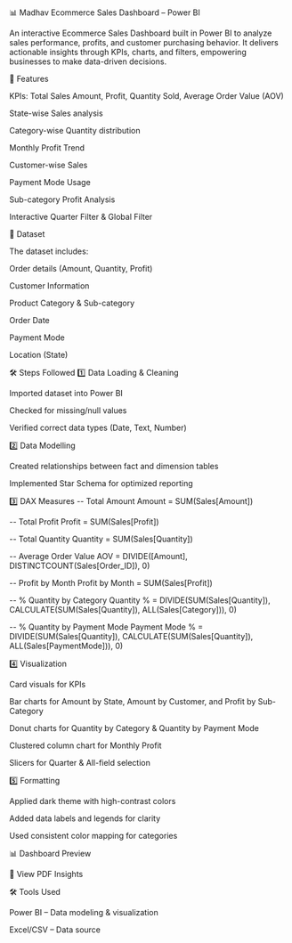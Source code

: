 📊 Madhav Ecommerce Sales Dashboard – Power BI

An interactive Ecommerce Sales Dashboard built in Power BI to analyze sales performance, profits, and customer purchasing behavior.
It delivers actionable insights through KPIs, charts, and filters, empowering businesses to make data-driven decisions.

🚀 Features

KPIs: Total Sales Amount, Profit, Quantity Sold, Average Order Value (AOV)

State-wise Sales analysis

Category-wise Quantity distribution

Monthly Profit Trend

Customer-wise Sales

Payment Mode Usage

Sub-category Profit Analysis

Interactive Quarter Filter & Global Filter

📂 Dataset

The dataset includes:

Order details (Amount, Quantity, Profit)

Customer Information

Product Category & Sub-category

Order Date

Payment Mode

Location (State)

🛠 Steps Followed
1️⃣ Data Loading & Cleaning

Imported dataset into Power BI

Checked for missing/null values

Verified correct data types (Date, Text, Number)

2️⃣ Data Modelling

Created relationships between fact and dimension tables

Implemented Star Schema for optimized reporting

3️⃣ DAX Measures
-- Total Amount
Amount = SUM(Sales[Amount])

-- Total Profit
Profit = SUM(Sales[Profit])

-- Total Quantity
Quantity = SUM(Sales[Quantity])

-- Average Order Value
AOV = DIVIDE([Amount], DISTINCTCOUNT(Sales[Order_ID]), 0)

-- Profit by Month
Profit by Month = SUM(Sales[Profit])

-- % Quantity by Category
Quantity % = DIVIDE(SUM(Sales[Quantity]), CALCULATE(SUM(Sales[Quantity]), ALL(Sales[Category])), 0)

-- % Quantity by Payment Mode
Payment Mode % = DIVIDE(SUM(Sales[Quantity]), CALCULATE(SUM(Sales[Quantity]), ALL(Sales[PaymentMode])), 0)

4️⃣ Visualization

Card visuals for KPIs

Bar charts for Amount by State, Amount by Customer, and Profit by Sub-Category

Donut charts for Quantity by Category & Quantity by Payment Mode

Clustered column chart for Monthly Profit

Slicers for Quarter & All-field selection

5️⃣ Formatting

Applied dark theme with high-contrast colors

Added data labels and legends for clarity

Used consistent color mapping for categories

📊 Dashboard Preview

📄 View PDF Insights

🛠 Tools Used

Power BI – Data modeling & visualization

Excel/CSV – Data source
